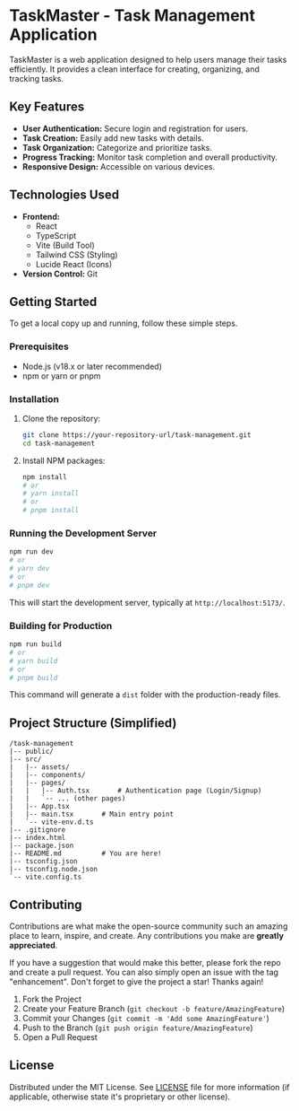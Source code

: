 # TaskMaster - Task Management Application

TaskMaster is a web application designed to help users manage their tasks efficiently. It provides a clean interface for creating, organizing, and tracking tasks.

## Key Features

*   **User Authentication:** Secure login and registration for users.
*   **Task Creation:** Easily add new tasks with details.
*   **Task Organization:** Categorize and prioritize tasks.
*   **Progress Tracking:** Monitor task completion and overall productivity.
*   **Responsive Design:** Accessible on various devices.

## Technologies Used

*   **Frontend:**
    *   React
    *   TypeScript
    *   Vite (Build Tool)
    *   Tailwind CSS (Styling)
    *   Lucide React (Icons)
*   **Version Control:** Git

## Getting Started

To get a local copy up and running, follow these simple steps.

### Prerequisites

*   Node.js (v18.x or later recommended)
*   npm or yarn or pnpm

### Installation

1.  Clone the repository:
    ```sh
    git clone https://your-repository-url/task-management.git
    cd task-management
    ```
2.  Install NPM packages:
    ```sh
    npm install
    # or
    # yarn install
    # or
    # pnpm install
    ```

### Running the Development Server

```sh
npm run dev
# or
# yarn dev
# or
# pnpm dev
```

This will start the development server, typically at `http://localhost:5173/`.

### Building for Production

```sh
npm run build
# or
# yarn build
# or
# pnpm build
```

This command will generate a `dist` folder with the production-ready files.

## Project Structure (Simplified)

```
/task-management
|-- public/
|-- src/
|   |-- assets/
|   |-- components/
|   |-- pages/
|   |   |-- Auth.tsx       # Authentication page (Login/Signup)
|   |   `-- ... (other pages)
|   |-- App.tsx
|   |-- main.tsx       # Main entry point
|   `-- vite-env.d.ts
|-- .gitignore
|-- index.html
|-- package.json
|-- README.md          # You are here!
|-- tsconfig.json
|-- tsconfig.node.json
`-- vite.config.ts
```

## Contributing

Contributions are what make the open-source community such an amazing place to learn, inspire, and create. Any contributions you make are **greatly appreciated**.

If you have a suggestion that would make this better, please fork the repo and create a pull request. You can also simply open an issue with the tag "enhancement".
Don't forget to give the project a star! Thanks again!

1.  Fork the Project
2.  Create your Feature Branch (`git checkout -b feature/AmazingFeature`)
3.  Commit your Changes (`git commit -m 'Add some AmazingFeature'`)
4.  Push to the Branch (`git push origin feature/AmazingFeature`)
5.  Open a Pull Request

## License

Distributed under the MIT License. See [LICENSE](LICENSE) file for more information (if applicable, otherwise state it's proprietary or other license).
